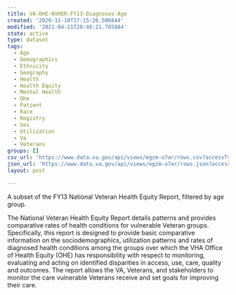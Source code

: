 ```yaml
---
title: VA-OHE-NVHER-FY13-Diagnoses-Age
created: '2020-11-10T17:15:26.506844'
modified: '2021-04-21T20:46:21.785884'
state: active
type: dataset
tags:
  - Age
  - Demographics
  - Ethnicity
  - Geography
  - Health
  - Health Equity
  - Mental Health
  - Ohe
  - Patient
  - Race
  - Registry
  - Sex
  - Utilization
  - Va
  - Veterans
groups: []
csv_url: 'https://www.data.va.gov/api/views/egzm-u7ar/rows.csv?accessType=DOWNLOAD'
json_url: 'https://www.data.va.gov/api/views/egzm-u7ar/rows.json?accessType=DOWNLOAD'
layout: post

---
```

A subset of the FY13 National Veteran Health Equity Report, filtered by age group.

The National Veteran Health Equity Report details patterns and provides comparative rates of health conditions for vulnerable Veteran groups. Specifically, this report is designed to provide basic comparative information on the sociodemographics, utilization patterns and rates of diagnosed health conditions among the groups over which the VHA Office of Health Equity (OHE) has responsibility with respect to monitoring, evaluating and acting on identified disparities in access, use, care, quality and outcomes. The report allows the VA, Veterans, and stakeholders to monitor the care vulnerable Veterans receive and set goals for improving their care.
